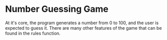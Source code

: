 # Number Guessing Game

At it's core, the program generates a number from 0 to 100, and the user is expected to guess it. There are many other features of the game that can be found in the rules function.
